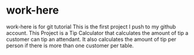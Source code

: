 # work-here
work-here is for git tutorial
This is the first project I push to my github account.
This Project is a Tip Calculator that calculates the amount of tip a customer can tip an attendant.
It also calculates the amount of tip per person if there is more than one customer per table.

